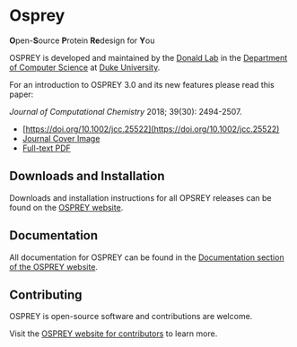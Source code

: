 
# Osprey

**O**pen-**S**ource **P**rotein **Re**design for **Y**ou

OSPREY is developed and maintained by the [Donald Lab][dlab] in the
[Department of Computer Science][dukecs] at [Duke University][duke].

[dlab]: https://www.cs.duke.edu/donaldlab/home.php
[dukecs]: https://www.cs.duke.edu/
[duke]: https://www.duke.edu/

For an introduction to OSPREY 3.0 and its new features please read this paper:

*Journal of Computational Chemistry* 2018; 39(30): 2494-2507.
* [https://doi.org/10.1002/jcc.25522](https://doi.org/10.1002/jcc.25522)
* [Journal Cover Image](http://www.cs.duke.edu/brd/papers/jcc18-osprey3point0/cover-jcc.25043.pdf)
* [Full-text PDF](http://www.cs.duke.edu/brd/papers/jcc18-osprey3point0/jcc18-osprey-donald.pdf)


## Downloads and Installation

Downloads and installation instructions for all OPSREY releases can be found
on the [OSPREY website][osprey].

[osprey]: https://www.cs.duke.edu/donaldlab/software/osprey/docs/


## Documentation

All documentation for OSPREY can be found in the
[Documentation section of the OSPREY website][osprey-docs].

[osprey-docs]: https://www.cs.duke.edu/donaldlab/software/osprey/docs/documentation/


## Contributing

OSPREY is open-source software and contributions are welcome.

Visit the [OSPREY website for contributors][osprey-contributing] to learn more.

[osprey-contributing]: https://www.cs.duke.edu/donaldlab/software/osprey/docs/contributing/
